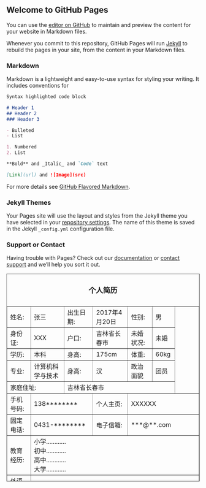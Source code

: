 ## Welcome to GitHub Pages

You can use the [editor on GitHub](https://github.com/fa-1/hello-world/edit/master/README.md) to maintain and preview the content for your website in Markdown files.

Whenever you commit to this repository, GitHub Pages will run [Jekyll](https://jekyllrb.com/) to rebuild the pages in your site, from the content in your Markdown files.

### Markdown

Markdown is a lightweight and easy-to-use syntax for styling your writing. It includes conventions for

```markdown
Syntax highlighted code block

# Header 1
## Header 2
### Header 3

- Bulleted
- List

1. Numbered
2. List

**Bold** and _Italic_ and `Code` text

[Link](url) and ![Image](src)
```

For more details see [GitHub Flavored Markdown](https://guides.github.com/features/mastering-markdown/).

### Jekyll Themes

Your Pages site will use the layout and styles from the Jekyll theme you have selected in your [repository settings](https://github.com/fa-1/hello-world/settings). The name of this theme is saved in the Jekyll `_config.yml` configuration file.

### Support or Contact

Having trouble with Pages? Check out our [documentation](https://help.github.com/categories/github-pages-basics/) or [contact support](https://github.com/contact) and we’ll help you sort it out.

<!DOCTYPE html>
<html lang="en">
<head>
    <meta charset="UTF-8">
    <title>我的第一份简历</title>
</head>
<body>
<table width="700" height="542" border="1" background="images/resume.jpg" align="center">
    <caption><h3>个人简历</h3></caption>
    <tr>
        <td width="92">姓名:</td>
        <td width="100">张三</td>
        <td width="89">出生日期:</td>
        <td width="113">2017年4月20日</td>
        <td width="91">性别:</td>
        <td width="48">男</td>
        <td width="121" rowspan="5" background="images/pic.jpg"></td>
    </tr>
    <tr>
        <td>身份证:</td>
        <td>XXX</td>
        <td>户口:</td>
        <td>吉林省长春市</td>
        <td>未婚状况:</td>
        <td>未婚</td>
    </tr>
    <tr>
        <td>学历:</td>
        <td>本科</td>
        <td>身高:</td>
        <td>175cm</td>
        <td>体重:</td>
        <td>60kg</td>
    </tr>
    <tr>
        <td>专业:</td>
        <td>计算机科学与技术</td>
        <td>身高:</td>
        <td>汉</td>
        <td>政治面貌</td>
        <td>团员</td>
    </tr>
    <tr>
        <td height="24" colspan="2">家庭住址:</td>
        <td colspan="4">吉林省长春市</td>
    </tr>
    <tr>
        <td>手机号码:</td>
        <td colspan="2">138********</td>
        <td>个人主页:</td>
        <td colspan="3">XXXXXX</td>
    </tr>
    <tr>
        <td>固定电话:</td>
        <td colspan="2">0431-********</td>
        <td>电子信箱:</td>
        <td colspan="3">***@**.com</td>
    </tr>
    <tr height="100">
        <td>教育经历:</td>
       <td colspan="6">
           小学............<br/>
           初中............<br/>
           高中............<br/>
           大学............<br/>
       </td>
    </tr>
    <tr>
        <td>外语水平:</td>
        <td colspan="6">外语语种:英语&nbsp;&nbsp;掌握程度:良好&nbsp;&nbsp;口语能力:一般&nbsp;&nbsp;考级:四级</td>
    </tr>
    <tr>
        <td colspan="7" align="center"><b>工作经历</b></td>
    </tr>
    <tr align="center">
        <td colspan="2">工作时间</td>
        <td colspan="2">工作单位</td>
        <td colspan="2">工作职位</td>
    </tr>
    <tr>
        <td colspan="2">2016-2017</td>
        <td colspan="2">吉林省明日科技有限公司</td>
        <td colspan="2">Java程序员</td>
    </tr>
    <tr height="100">
        <td>工作描述:</td>
        <td colspan="7">根据自己的实际情况填写</td>
    </tr>
    <tr>
        <td colspan="7" align="center"><b>项目经验</b></td>
    </tr>
    <tr>
        <td colspan="7" height="100">根据自己的实际情况填写</td>
    </tr>
    <tr>
        <td colspan="7" align="center"><b>自我评价</b></td>
    </tr>
    <tr>
        <td colspan="7" height="700">
            能吃苦耐劳，对待工作，学习，人生积极乐观。有坚毅的性格和强烈的责任心，集体荣誉感强
            诚实守信，具有团队协作能力，创新意识<br/>
        </td>
    </tr>
    <tr>
        <td colspan="7" align="center"><b>求职意向</b></td>
    </tr>
    <tr>
        <td>工作地点:</td>
        <td colspan="6">广州市</td>
    </tr>
    <tr>
        <td>意向行业:</td>
        <td colspan="6">计算机/互联网/通信/电子</td>
    </tr>
    <tr>
        <td>意向岗位:</td>
        <td colspan="6">本专业相关或相近的工作职位</td>
    </tr>
    <tr>
        <td>工作要求:</td>
        <td colspan="6">面议</td>
    </tr>
</table>
</body>
</html>
